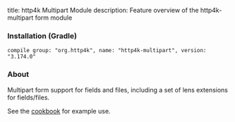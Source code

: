 title: http4k Multipart Module
description: Feature overview of the http4k-multipart form module

### Installation (Gradle)
```compile group: "org.http4k", name: "http4k-multipart", version: "3.174.0"```

### About

Multipart form support for fields and files, including a set of lens extensions for fields/files.

See the [cookbook](/cookbook/multipart_forms/) for example use.
